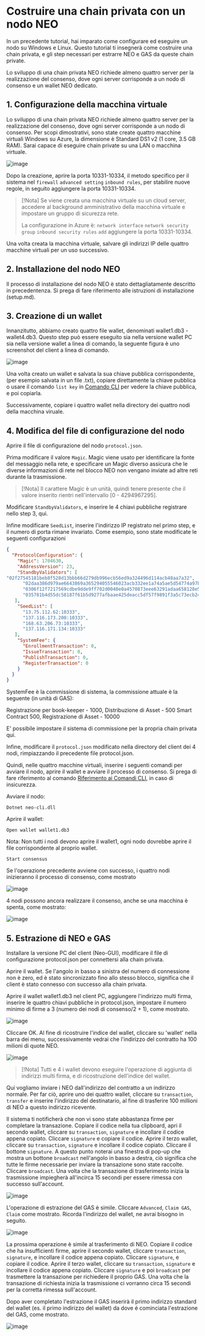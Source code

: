 # Costruire una chain privata con un nodo NEO

In un precedente tutorial, hai imparato come configurare ed eseguire un nodo su Windows e Linux. Questo tutorial ti insegnerà come costruire una chain privata, e gli step necessari per estrarre NEO e GAS da queste chain private.

Lo sviluppo di una chain privata NEO richiede almeno quattro server per la realizzazione del consenso, dove ogni server corrisponde a un nodo di consenso e un wallet NEO dedicato.

## 1. Configurazione della macchina virtuale

Lo sviluppo di una chain privata NEO richiede almeno quattro server per la realizzazione del consenso, dove ogni server corrisponde a un nodo di consenso. Per scopi dimostrativi, sono state create quattro macchine virtuali Windows su Azure, la dimensione è Standard DS1 v2 (1 core, 3.5 GB RAM). Sarai capace di eseguire chain private su una LAN o macchina virtuale.

![image](/assets/privatechain_1.png)

Dopo la creazione, aprire la porta 10331-10334, il metodo specifico per il sistema nel `firewall` `advanced setting` `inbound rules`, per stabilire nuove regole, in seguito aggiungere la porta 10331-10334.

> [!Nota]
> Se viene creata una macchina virtuale su un cloud server, accedere al background amministrativo della macchina virtuale e impostare un gruppo di sicurezza rete.
>
> La configurazione in Azure è: `network interface` `network security group` `inbound security rules` `add` aggiungere la porta 10331-10334.

Una volta creata la macchina virtuale, salvare gli indirizzi IP delle quattro macchine virtuali per un uso successivo.

## 2. Installazione del nodo NEO

Il processo di installazione del nodo NEO è stato dettagliatamente descritto in precedentenza. Si prega di fare riferimento alle istruzioni di installazione (setup.md).

## 3. Creazione di un wallet

Innanzitutto, abbiamo creato quattro file wallet, denominati wallet1.db3 - wallet4.db3. Questo step può essere eseguito sia nella versione wallet PC sia nella versione wallet a linea di comando, la seguente figura è uno screenshot del client a linea di comando.

![image](/assets/privatechain_3.png)

Una volta creato un wallet e salvata la sua chiave pubblica corrispondente, (per esempio salvata in un file .txt), copiare direttamente la chiave pubblica o usare il comando `list key` in [Comando CLI](cli.md) per vedere la chiave pubblica, e poi copiarla. 

Successivamente, copiare i quattro wallet nella directory dei quattro nodi della macchina viruale.

## 4. Modifica del file di configurazione del nodo

Aprire il file di configurazione del nodo `protocol.json`.

Prima modificare il valore `Magic`. Magic viene usato per identificare la fonte del messaggio nella rete, e specificare un Magic diverso assicura che le diverse informazioni di rete nel blocco NEO non vengano inviate ad altre reti durante la trasmissione. 

> [!Nota]
> Il carattere Magic è un unità, quindi tenere presente che il valore inserito rientri nell'intervallo [0 - 4294967295].

Modificare `StandbyValidators`, e inserire le 4 chiavi pubbliche registrare nello step 3, qui.

Infine modificare `SeedList`, inserire l'indirizzo IP registrato nel primo step, e il numero di porta rimane invariato. Come esempio, sono state modificate le seguenti configurazioni

```json
{
  "ProtocolConfiguration": {
    "Magic": 1704630,
    "AddressVersion": 23,
    "StandbyValidators": [
"02f27545181beb8f528d13bbb66d279db996ecb56ed9a324496d114acb48aa7a32",
      "02daa386d979ae6643869a365294055546023acb332ee1a74a5ae5d54774a97bac",
      "0306f12f7217569cdbe9dde9ff702d0040e0a4570873eee63291adaa658128e55c",
      "035781b4d55dc58187f61b5d9277afbaae425deacc5df57f9891f3a5c73ecb24df"
   ],
    "SeedList": [
      "13.75.112.62:10333",
      "137.116.173.200:10333",
      "168.63.206.73:10333",
      "137.116.171.134:10333"
   ],
    "SystemFee": {
      "EnrollmentTransaction": 0,
      "IssueTransaction": 0,
      "PublishTransaction": 0,
      "RegisterTransaction": 0
    }
  }
}
```

SystemFee è la commissione di sistema, la commissione attuale è la seguente (in unità di GAS):

Registrazione per book-keeper - 1000, Distribuzione di Asset - 500 Smart Contract 500, Registrazione di Asset - 10000

E' possibile impostare il sistema di commissione per la propria chain privata qui.

Infine, modificare il `protocol.json` modificato nella directory del client dei 4 nodi, rimpiazzando il precedente file protocol.json.

Quindi, nelle quattro macchine virtuali, inserire i seguenti comandi per avviare il nodo, aprire il wallet e avviare il processo di consenso. Si prega di fare riferimento al comando [Riferimento ai Comandi CLI](cli.md), in caso di insicurezza.

Avviare il nodo:

`Dotnet neo-cli.dll`

Aprire il wallet:

`Open wallet wallet1.db3`

Nota: Non tutti i nodi devono aprire il wallet1, ogni nodo dovrebbe aprire il file corrispondente al proprio wallet. 

`Start consensus`

Se l'operazione precedente avviene con successo, i quattro nodi inizieranno il processo di consenso, come mostrato

![image](/assets/privatechain_8.png)

4 nodi possono ancora realizzare il consenso, anche se una macchina è spenta, come mostrato:

![image](/assets/privatechain_9.png)



## 5. Estrazione di NEO e GAS

Installare la versione PC del client (Neo-GUI), modificare il file di configurazione protocol.json per connettersi alla chain privata.

Aprire il wallet. Se l'angolo in basso a sinistra del numero di connessione non è zero, ed è stato sincronizzato fino allo stesso blocco, significa che il client è stato connesso con successo alla chain privata.

Aprire il wallet wallet1.db3 nel client PC, aggiungere l'indirizzo multi firma, inserire le quattro chiavi pubbliche in protocol.json, impostare il numero minimo di firme a 3 (numero dei nodi di consenso/2 + 1), come mostrato.

![image](/assets/privatechain_12.png)

Cliccare OK. Al fine di ricostruire l'indice del wallet, cliccare su 'wallet' nella barra dei menu, successivamente vedrai che l'indirizzo del contratto ha 100 milioni di quote NEO.

![image](/assets/privatechain_14.png)

> [!Nota]
> Tutti e 4 i wallet devono eseguire l'operazione di aggiunta di indirizzi multi firma, e di ricostruzione dell'indice del wallet. 

Qui vogliamo inviare i NEO dall'indirizzo del contratto a un indirizzo normale. Per far ciò, aprire uno dei quattro wallet, cliccare su `transaction`, `transfer` e inserire l'indirizzo del destinatario, al fine di trasferire 100 millioni di NEO a questo indirizzo ricevente.

Il sistema ti notificherà che non vi sono state abbastanza firme per completare la transazione. Copiare il codice nella tua clipboard, apri il secondo wallet, cliccare su `transaction`, `signature` e incollare il codice appena copiato. Cliccare `signature` e copiare il codice. Aprire il terzo wallet, cliccare su `transaction`, `signature` e incollare il codice copiato. Cliccare il bottone `signature`. A questo punto noterai una finestra di pop-up che mostra un bottone `broadcast` nell'angolo in basso a destra, ciò significa che tutte le firme necessarie per inviare la transazione sono state raccolte. Cliccare `broadcast`. Una volta che la transazione di trasferimento inizia la trasmissione impiegherà all'incirca 15 secondi per essere rimessa con successo sull'account.

![image](/assets/privatechain_20.png)

L'operazione di estrazione del GAS è simile. Cliccare `Advanced`, `Claim GAS`, `Claim` come mostrato. Ricorda l'indirizzo del wallet, ne avrai bisogno in seguito.

![image](/assets/privatechain_21.png)

La prossima operazione è simile al trasferimento di NEO. Copiare il codice che ha insufficienti firme, aprire il secondo wallet, cliccare `transaction`, `signature`, e incollare il codice appena copiato. Cliccare `signature`, e copiare il codice. Aprire il terzo wallet, cliccare su `transaction`, `signature` e incollare il codice appena copiato. Cliccare `signature` e poi `broadcast` per trasmettere la transazione per richiedere il proprio GAS. Una volta che la transazione di richiesta inizia la trasmissione ci vorranno circa 15 secondi per la corretta rimessa sull'account.

Dopo aver completato l'estrazione il GAS inserirà il primo indirizzo standard del wallet (es. il primo indirizzo del wallet) da dove é cominciata l'estrazione del GAS, come mostrato.

![image](/assets/privatechain_26.png)
